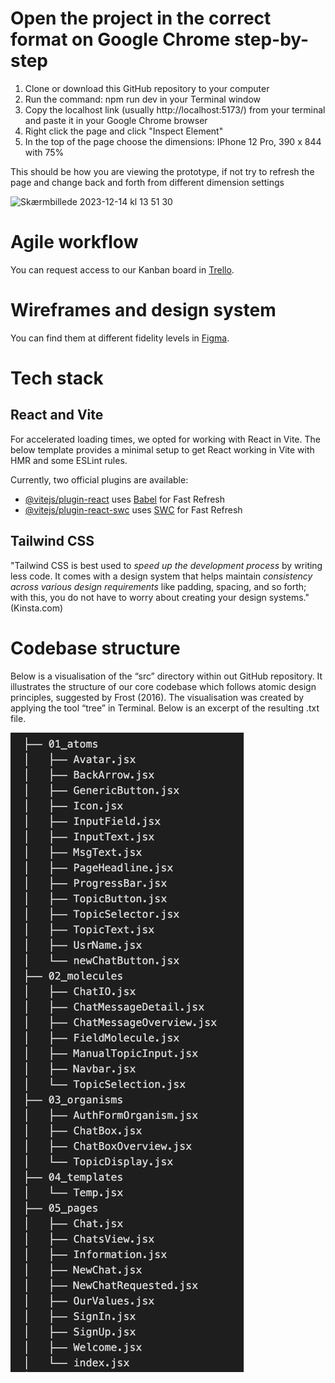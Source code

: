 # Open the project in the correct format on Google Chrome step-by-step
1. Clone or download this GitHub repository to your computer
2. Run the command: npm run dev in your Terminal window
3. Copy the localhost link (usually http://localhost:5173/) from your terminal and paste it in your Google Chrome browser
4. Right click the page and click "Inspect Element"
5. In the top of the page choose the dimensions: IPhone 12 Pro, 390 x 844 with 75%

This should be how you are viewing the prototype, if not try to refresh the page and change back and forth from different dimension settings

<img width="468" alt="Skærmbillede 2023-12-14 kl  13 51 30" src="https://github.com/MichelMeyer19/whisperweb/assets/133225747/fb3e1724-8d7c-4fd9-b6bf-8e5794c36399">

# Agile workflow

You can request access to our Kanban board in [Trello](https://trello.com/b/grC3PmLW/whisperweb).

# Wireframes and design system

You can find them at different fidelity levels in [Figma](https://www.figma.com/file/hg4nqNAxWmyMqfPcUOWbIt/WhisperWeb-Prototype?type=design&node-id=1-136&mode=design&t=3zjzxHdOoBhwyNta-0).

# Tech stack

## React and Vite

For accelerated loading times, we opted for working with React in Vite. The below template provides a minimal setup to get React working in Vite with HMR and some ESLint rules.

Currently, two official plugins are available:
- [@vitejs/plugin-react](https://github.com/vitejs/vite-plugin-react/blob/main/packages/plugin-react/README.md) uses [Babel](https://babeljs.io/) for Fast Refresh
- [@vitejs/plugin-react-swc](https://github.com/vitejs/vite-plugin-react-swc) uses [SWC](https://swc.rs/) for Fast Refresh

## Tailwind CSS

"Tailwind CSS is best used to _speed up the development process_ by writing less code. It comes with a design system that helps maintain _consistency across various design requirements_ like padding, spacing, and so forth; with this, you do not have to worry about creating your design systems." (Kinsta.com)

# Codebase structure

Below is a visualisation of the “src” directory within out GitHub repository. It illustrates the structure of our core codebase which follows atomic design principles, suggested by Frost (2016). The visualisation was created by applying the tool “tree” in Terminal. Below is an excerpt of the resulting .txt file.

![Atomic Design Image](src/atomic_design.png)
